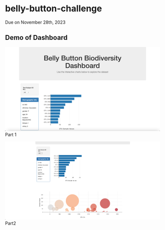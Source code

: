 # belly-button-challenge
 Due on November 28th, 2023

## Demo of Dashboard

![Alt text](https://github.com/salvarenga25/belly-button-challenge/blob/main/images/screenshot1.png)Part 1




![Alt text](https://github.com/salvarenga25/belly-button-challenge/blob/main/images/screenshot2.png)Part2
